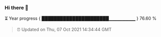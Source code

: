 ### Hi there 👋

⏳ Year progress { ██████████████████████▁▁▁▁▁▁▁▁ } 76.60 %

> ⏰ Updated on Thu, 07 Oct 2021 14:34:44 GMT

